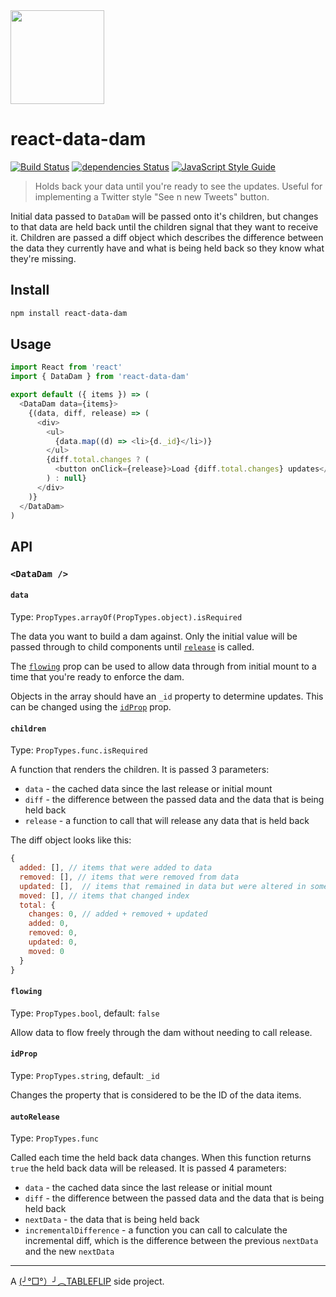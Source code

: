 <img src="https://user-images.githubusercontent.com/152863/33171665-06ce78d6-d045-11e7-8dd7-80fecd7a9ad1.png" width="150" />

# react-data-dam

[![Build Status](https://travis-ci.org/tableflip/react-data-dam.svg?branch=master)](https://travis-ci.org/tableflip/react-data-dam) [![dependencies Status](https://david-dm.org/tableflip/react-data-dam/status.svg)](https://david-dm.org/tableflip/react-data-dam) [![JavaScript Style Guide](https://img.shields.io/badge/code_style-standard-brightgreen.svg)](https://standardjs.com)

> Holds back your data until you're ready to see the updates. Useful for implementing a Twitter style "See n new Tweets" button.

Initial data passed to `DataDam` will be passed onto it's children, but changes to that data are held back until the children signal that they want to receive it. Children are passed a diff object which describes the difference between the data they currently have and what is being held back so they know what they're missing.

## Install

```sh
npm install react-data-dam
```

## Usage

```js
import React from 'react'
import { DataDam } from 'react-data-dam'

export default ({ items }) => (
  <DataDam data={items}>
    {(data, diff, release) => (
      <div>
        <ul>
          {data.map((d) => <li>{d._id}</li>)}
        </ul>
        {diff.total.changes ? (
          <button onClick={release}>Load {diff.total.changes} updates</button>
        ) : null}
      </div>
    )}
  </DataDam>
)
```

## API

### `<DataDam />`

#### `data`

Type: `PropTypes.arrayOf(PropTypes.object).isRequired`

The data you want to build a dam against. Only the initial value will be passed through to child components until [`release`](#children) is called.

The [`flowing`](#flowing) prop can be used to allow data through from initial mount to a time that you're ready to enforce the dam.

Objects in the array should have an `_id` property to determine updates. This can be changed using the [`idProp`](#idprop) prop.

#### `children`

Type: `PropTypes.func.isRequired`

A function that renders the children. It is passed 3 parameters:

* `data` - the cached data since the last release or initial mount
* `diff` - the difference between the passed data and the data that is being held back
* `release` - a function to call that will release any data that is held back

The diff object looks like this:

```js
{
  added: [], // items that were added to data
  removed: [], // items that were removed from data
  updated: [],  // items that remained in data but were altered in some way
  moved: [], // items that changed index
  total: {
    changes: 0, // added + removed + updated
    added: 0,
    removed: 0,
    updated: 0,
    moved: 0
  }
}
```

#### `flowing`

Type: `PropTypes.bool`, default: `false`

Allow data to flow freely through the dam without needing to call release.

#### `idProp`

Type: `PropTypes.string`, default: `_id`

Changes the property that is considered to be the ID of the data items.

#### `autoRelease`

Type: `PropTypes.func`

Called each time the held back data changes. When this function returns `true` the held back data will be released. It is passed 4 parameters:

* `data` - the cached data since the last release or initial mount
* `diff` - the difference between the passed data and the data that is being held back
* `nextData` - the data that is being held back
* `incrementalDifference` - a function you can call to calculate the incremental diff, which is the difference between the previous `nextData` and the new `nextData`

---

A [(╯°□°）╯︵TABLEFLIP](https://tableflip.io) side project.
